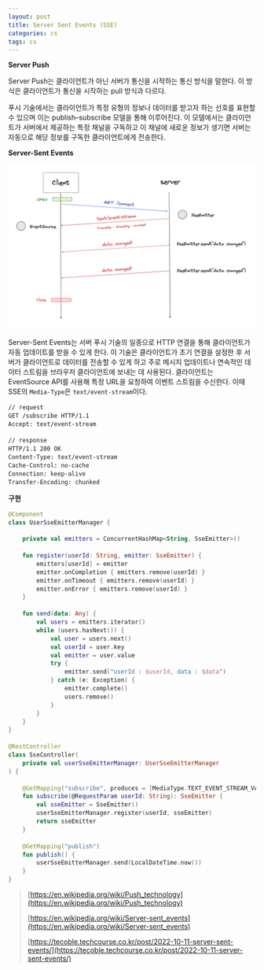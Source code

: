 ```yaml
---
layout: post
title: Server Sent Events (SSE)
categories: cs
tags: cs
---
```


**Server Push**

Server Push는 클라이언트가 아닌 서버가 통신을 시작하는 통신 방식을 말한다. 이 방식은 클라이언트가 통신을 시작하는 pull 방식과 다르다.

푸시 기술에서는 클라이언트가 특정 유형의 정보나 데이터를 받고자 하는 선호를 표현할 수 있으며 이는 publish–subscribe 모델을 통해 이루어진다. 이 모델에서는 클라이언트가 서버에서 제공하는 특정 채널을 구독하고 이 채널에 새로운 정보가 생기면 서버는 자동으로 해당 정보를 구독한 클라이언트에게 전송한다.

**Server-Sent Events**

<p align="center">
    <img src="/assets/postImages/ServerSentEventsSse/sse.png" width="650">
</p>

Server-Sent Events는 서버 푸시 기술의 일종으로 HTTP 연결을 통해 클라이언트가 자동 업데이트를 받을 수 있게 한다. 이 기술은 클라이언트가 초기 연결을 설정한 후 서버가 클라이언트로 데이터를 전송할 수 있게 하고 주로 메시지 업데이트나 연속적인 데이터 스트림을 브라우저 클라이언트에 보내는 데 사용된다. 클라이언트는 EventSource API를 사용해 특정 URL을 요청하여 이벤트 스트림을 수신한다. 이때 SSE의 `Media-Type`은 `text/event-stream`이다.

```sh
// request
GET /subscribe HTTP/1.1
Accept: text/event-stream

// response
HTTP/1.1 200 OK
Content-Type: text/event-stream
Cache-Control: no-cache
Connection: keep-alive
Transfer-Encoding: chunked
```

**구현**

```kotlin
@Component
class UserSseEmitterManager {

    private val emitters = ConcurrentHashMap<String, SseEmitter>()

    fun register(userId: String, emitter: SseEmitter) {
        emitters[userId] = emitter
        emitter.onCompletion { emitters.remove(userId) }
        emitter.onTimeout { emitters.remove(userId) }
        emitter.onError { emitters.remove(userId) }
    }

    fun send(data: Any) {
        val users = emitters.iterator()
        while (users.hasNext()) {
            val user = users.next()
            val userId = user.key
            val emitter = user.value
            try {
                emitter.send("userId : $userId, data : $data")
            } catch (e: Exception) {
                emitter.complete()
                users.remove()
            }
        }
    }
}

@RestController
class SseController(
    private val userSseEmitterManager: UserSseEmitterManager
) {

    @GetMapping("subscribe", produces = [MediaType.TEXT_EVENT_STREAM_VALUE])
    fun subscribe(@RequestParam userId: String): SseEmitter {
        val sseEmitter = SseEmitter()
        userSseEmitterManager.register(userId, sseEmitter)
        return sseEmitter
    }

    @GetMapping("publish")
    fun publish() {
        userSseEmitterManager.send(LocalDateTime.now())
    }
}
```

> [https://en.wikipedia.org/wiki/Push_technology](https://en.wikipedia.org/wiki/Push_technology)
> 
> [https://en.wikipedia.org/wiki/Server-sent_events](https://en.wikipedia.org/wiki/Server-sent_events)
>
> [https://tecoble.techcourse.co.kr/post/2022-10-11-server-sent-events/](https://tecoble.techcourse.co.kr/post/2022-10-11-server-sent-events/)